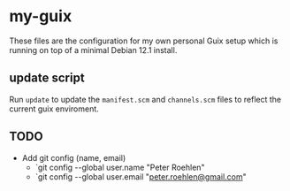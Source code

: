 # my-guix
These files are the configuration for my own personal Guix setup which is running on top of a minimal Debian 12.1 install.

## update script
Run `update` to update the `manifest.scm` and `channels.scm` files to reflect the current guix enviroment. 

## TODO
* Add git config (name, email)
  - `git config --global user.name "Peter Roehlen"
  - `git config --global user.email "peter.roehlen@gmail.com"
